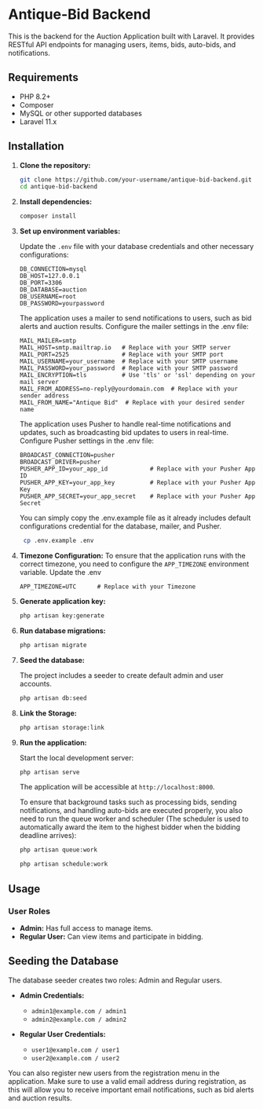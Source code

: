 # Antique-Bid Backend

This is the backend for the Auction Application built with Laravel. It provides RESTful API endpoints for managing users, items, bids, auto-bids, and notifications.

## Requirements

- PHP 8.2+
- Composer
- MySQL or other supported databases
- Laravel 11.x

## Installation

1. **Clone the repository:**

    ```bash
    git clone https://github.com/your-username/antique-bid-backend.git
    cd antique-bid-backend
    ```

2. **Install dependencies:**

    ```bash
    composer install
    ```

3. **Set up environment variables:**

    Update the `.env` file with your database credentials and other necessary configurations:

    ```env
    DB_CONNECTION=mysql
    DB_HOST=127.0.0.1
    DB_PORT=3306
    DB_DATABASE=auction
    DB_USERNAME=root
    DB_PASSWORD=yourpassword
    ```

    The application uses a mailer to send notifications to users, such as bid alerts and auction results. Configure the mailer settings in the .env file:

    ```env
    MAIL_MAILER=smtp
    MAIL_HOST=smtp.mailtrap.io   # Replace with your SMTP server
    MAIL_PORT=2525               # Replace with your SMTP port
    MAIL_USERNAME=your_username  # Replace with your SMTP username
    MAIL_PASSWORD=your_password  # Replace with your SMTP password
    MAIL_ENCRYPTION=tls          # Use 'tls' or 'ssl' depending on your mail server
    MAIL_FROM_ADDRESS=no-reply@yourdomain.com  # Replace with your sender address
    MAIL_FROM_NAME="Antique Bid"  # Replace with your desired sender name
    ```

    The application uses Pusher to handle real-time notifications and updates, such as broadcasting bid updates to users in real-time. Configure Pusher settings in the .env file:

    ```env
    BROADCAST_CONNECTION=pusher
    BROADCAST_DRIVER=pusher
    PUSHER_APP_ID=your_app_id            # Replace with your Pusher App ID
    PUSHER_APP_KEY=your_app_key          # Replace with your Pusher App Key
    PUSHER_APP_SECRET=your_app_secret    # Replace with your Pusher App Secret
    ```

    You can simply copy the .env.example file as it already includes default configurations credential for the database, mailer, and Pusher.

   ```bash
    cp .env.example .env
    ```

6. **Timezone Configuration:**
    To ensure that the application runs with the correct timezone, you need to configure the `APP_TIMEZONE` environment variable. Update the .env
   
    ```env
    APP_TIMEZONE=UTC      # Replace with your Timezone
    ```

5. **Generate application key:**

    ```bash
    php artisan key:generate
    ```

6. **Run database migrations:**

    ```bash
    php artisan migrate
    ```

7. **Seed the database:**

    The project includes a seeder to create default admin and user accounts.

    ```bash
    php artisan db:seed
    ```

8. **Link the Storage:**

    ```bash
    php artisan storage:link
    ```

9. **Run the application:**

    Start the local development server:

    ```bash
    php artisan serve
    ```

    The application will be accessible at `http://localhost:8000`.

    To ensure that background tasks such as processing bids, sending notifications, and handling auto-bids are executed properly, you also need to run the queue worker and scheduler         (The scheduler is used to automatically award the item to the highest bidder when the bidding deadline arrives):

    ```bash
    php artisan queue:work
    ```

    ```bash
    php artisan schedule:work
    ```


## Usage

### User Roles

- **Admin:** Has full access to manage items.
- **Regular User:** Can view items and participate in bidding.

## Seeding the Database

The database seeder creates two roles: Admin and Regular users.

- **Admin Credentials:**
  - `admin1@example.com / admin1`
  - `admin2@example.com / admin2`

- **Regular User Credentials:**
  - `user1@example.com / user1`
  - `user2@example.com / user2`
 
You can also register new users from the registration menu in the application. Make sure to use a valid email address during registration, as this will allow you to receive important email notifications, such as bid alerts and auction results.
